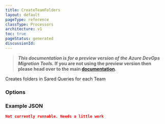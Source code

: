 ```yaml
---
title: CreateTeamFolders
layout: default
pageType: reference
classType: Processors
architecture: v1
toc: true
pageStatus: generated
discussionId: 
---
```



>**_This documentation is for a preview version of the Azure DevOps Migration Tools._ If you are not using the preview version then please head over to the main [documentation](https://nkdagility.com/docs/azure-devops-migration-tools).**

Creates folders in Sared Queries for each Team

### Options

<Options>

### Example JSON

```JSON
Not currently runnable. Needs a little work
```